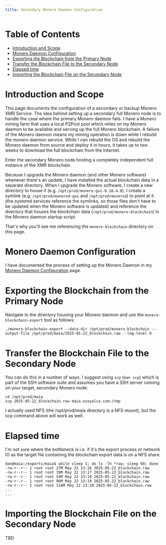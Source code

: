 ```yaml
---
title: Secondary Monero Daemon Configuration 
---
```


# Table of Contents

* [Introduction and Scope](#introduction-andscope)
* [Monero Daemon Configuration](#monero-daemon-configuration)
* [Exporting the Blockchain from the Primary Node](#exporting-the-blockchain-from-the-primary-node)
* [Transfer the Blockchain File to the Secondary Node](#transfer-the-blockchain-file-to-the-secondary-node)
* [Elapsed time](#elapsed-time)
* [Importing the Blockchain File on the Secondary Node](#importing-the-blockchain-file-on-the-secondary-node)

# Introduction and Scope

This page documents the configuration of a secondary or backup Monero XMR Service. The idea behind setting up a secondary full Monero node is to handle the case where the primary Monero daemon fails. I have a Monero mining farm that uses a local P2Pool pool which relies on my Monero daemon to be available and serving up the full Monero blockchain. A failure of the Monero daemon means my mining operation is down while I rebuild the monero daemon service. While I can rebuild the OS and rebuild the Monero daemon from source and deploy it in hours, it takes up to two weeks to download the full blockchain from the Internet.

Enter the secondary Monero node hosting a completely independent full instance of the XMR blockchain. 

Because I upgrade the Monero daemon (and other Monero software) whenever there's an update, I have installed the actual blockchain data in a separate directory. When I upgrade the Monero software, I create a new directory to house it (e.g. `/opt/prod/monero-gui-0.18.4.0`). I create a symlink (e.g. `/opt/prod/monerod-gui` and `/opt/prod/monerod`) to point at it (the systemd services reference the symlinks, so those files don't have to be updated when the Monero software is updated) and reference the directory that houses the blockchain data (`/opt/prod/monero-blockchain`) in the Monero daemon startup script.

That's why you'll see me referencing the `monero-blockchain` directory on this page.

# Monero Daemon Configuration

I have documented the process of setting up the Monero Daemon in my [Monero Daemon Configuration](/pages/Monero-Daemon-Configuration.html) page.

# Exporting the Blockchain from the Primary Node

Navigate to the directory housing your Monero daemon and use the `monero-blockchain-export` tool as follows:

```
./monero-blockchain-export --data-dir /opt/prod/monero-blockchain --output-file /opt/prod/maia/2025-05-22_blockchain.raw --log-level 0
```

# Transfer the Blockchain File to the Secondary Node

You can do this in a number of ways. I suggest using `scp` (`man scp`) which is part of the SSH software suite and assumes you have a SSH server running on your target, secondary Monero node:

```
cd /opt/prod/maia
scp 2025-05-22_blockchain.raw maia.osoyalce.com:/tmp
```

I actually used NFS (the /opt/prod/maia directory is a NFS mount), but the scp command above will work as well.

# Elapsed time

I'm not sure where the bottleneck is i.e. if it's the export process or network IO as the target file containing the blockchain export data is on a NFS share. 

```
dan@maia:/exports/maia$ while sleep 1; do ls -lh *raw; sleep 60; done
-rw-r--r-- 1 root root 27M May 22 13:16 2025-05-22_blockchain.raw
-rw-r--r-- 1 root root 39M May 22 13:17 2025-05-22_blockchain.raw
-rw-r--r-- 1 root root 54M May 22 13:18 2025-05-22_blockchain.raw
-rw-r--r-- 1 root root 86M May 22 13:19 2025-05-22_blockchain.raw
-rw-r--r-- 1 root root 116M May 22 13:20 2025-05-22_blockchain.raw
...
...
```

# Importing the Blockchain File on the Secondary Node

TBD








